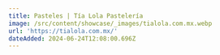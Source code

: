 ```yaml
---
title: Pasteles | Tía Lola Pastelería
image: /src/content/showcase/_images/tialola.com.mx.webp
url: 'https://tialola.com.mx/'
dateAdded: 2024-06-24T12:08:00.696Z
---
```


